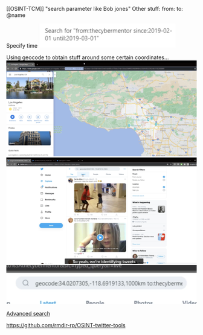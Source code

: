 
[[OSINT-TCM]]
"search parameter like Bob jones"
Other stuff:
from:
to:
@name

Specify time
![Alt text](../Images/Screenshot%202024-06-15%20at%2018.33.33.png)

Using geocode to obtain stuff around some certain coordinates...
![Alt text](../Images/Screenshot%202024-06-15%20at%2018.37.14.png)
![Alt text](../Images/Screenshot%202024-06-15%20at%2018.38.21.png)![Alt text](../Images/Screenshot%202024-06-15%20at%2018.53.43.png)

 [Advanced search](https://twitter.com/search-advanced)

 https://github.com/rmdir-rp/OSINT-twitter-tools